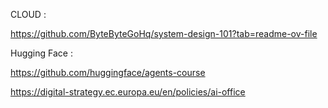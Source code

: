 CLOUD : 

https://github.com/ByteByteGoHq/system-design-101?tab=readme-ov-file



Hugging Face : 

https://github.com/huggingface/agents-course



https://digital-strategy.ec.europa.eu/en/policies/ai-office
